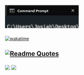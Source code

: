 <h1>
    <img src='name.gif'>
</h1>

[![wakatime](https://wakatime.com/badge/user/2137bf0d-a3a6-404a-8fef-a0ce9f77bb3d.svg)](https://wakatime.com/@2137bf0d-a3a6-404a-8fef-a0ce9f77bb3d)
<h2/>

[![Readme Quotes](https://quotes-github-readme.vercel.app/api?type=horizontal&theme=dark&quote=One+machine+can+do+the+work+of+fifty+ordinary+men.+No+machine+can+do+the+work+of+one+extraordinary+man.&author=Elbert+Hubbard)](https://github.com/piyushsuthar/github-readme-quotes)

<div>
<img src="https://github-readme-stats.vercel.app/api?username=rotbow&show_icons=true&theme=shadow_red"/>

<img src="https://api.githubtrends.io/user/svg/ROTBOW/langs?time_range=all_time&include_private=True&theme=dark"/>
</div>